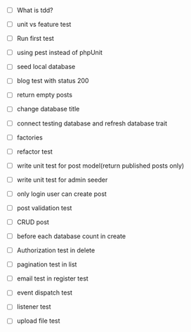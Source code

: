 - [ ] What is tdd?
- [ ] unit vs feature test
- [ ] Run first test
- [ ] using pest instead of phpUnit

- [ ] seed local database
- [ ] blog test with status 200
- [ ] return empty posts
- [ ] change database title


- [ ] connect testing database and refresh database trait
- [ ] factories
- [ ] refactor test


- [ ] write unit test for post model(return published posts only)
- [ ] write unit test for admin seeder


- [ ] only login user can create post
- [ ] post validation test
- [ ] CRUD post
- [ ] before each database count in create

- [ ] Authorization test in delete
- [ ] pagination test in list

- [ ] email test in register test
- [ ] event dispatch test
- [ ] listener test 
- [ ] upload file test
